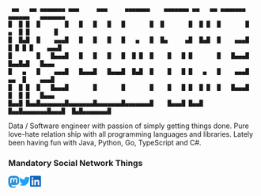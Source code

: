 ```
 ▄▄   ▄▄ ▄▄▄▄▄▄▄ ▄▄▄     ▄▄▄     ▄▄▄▄▄▄▄    ▄▄▄▄▄▄▄ ▄▄   ▄▄ ▄▄▄▄▄▄▄ ▄▄▄▄▄▄   ▄▄▄▄▄▄▄ 
█  █ █  █       █   █   █   █   █       █  █       █  █ █  █       █   ▄  █ █       █
█  █▄█  █    ▄▄▄█   █   █   █   █   ▄   █  █▄     ▄█  █▄█  █    ▄▄▄█  █ █ █ █    ▄▄▄█
█       █   █▄▄▄█   █   █   █   █  █ █  █    █   █ █       █   █▄▄▄█   █▄▄█▄█   █▄▄▄ 
█   ▄   █    ▄▄▄█   █▄▄▄█   █▄▄▄█  █▄█  █    █   █ █   ▄   █    ▄▄▄█    ▄▄  █    ▄▄▄█
█  █ █  █   █▄▄▄█       █       █       █    █   █ █  █ █  █   █▄▄▄█   █  █ █   █▄▄▄ 
█▄▄█ █▄▄█▄▄▄▄▄▄▄█▄▄▄▄▄▄▄█▄▄▄▄▄▄▄█▄▄▄▄▄▄▄█    █▄▄▄█ █▄▄█ █▄▄█▄▄▄▄▄▄▄█▄▄▄█  █▄█▄▄▄▄▄▄▄█
```

Data / Software engineer with passion of simply getting things done. Pure love-hate relation ship with all programming languages and libraries. Lately been having fun with Java, Python, Go, TypeScript and C#. 

### Mandatory Social Network Things
<a href="https://toot.finfur.net/@slvwolf">
  <img align="left" alt="Mastodon" width="22px" src="https://raw.githubusercontent.com/slvwolf/slvwolf/main/assets/mastodon.svg" />
</a>
<a href="https://twitter.com/slvwolf">
  <img align="left" alt="Twitter" width="22px" src="https://raw.githubusercontent.com/slvwolf/slvwolf/main/assets/twitter.svg" />
</a>
<a href="https://www.linkedin.com/in/slvwolf">
  <img align="left" alt="LinkedIn" width="22px" src="https://raw.githubusercontent.com/slvwolf/slvwolf/main/assets/linkedin.svg" />
</a>
